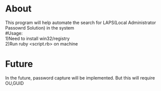 # About  
This program will help automate the search for LAPS(Local Administrator Passowrd Solution) in the system   
#Usage:  
1)Need to install win32/registry    
2)Run ruby <script.rb> on machine  
# Future  
In the future, password capture will be implemented.
But this will require OU,GUID
